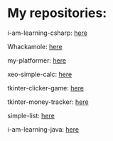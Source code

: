 <html>
    <head>
        <link rel='stylesheet' type='text/css' href='./stylesheets/style.css'>
    </head>
    <body>
        <h1>My repositories: </h1>
        <p>i-am-learning-csharp: <a href='https://github.com/DisorientedCrocodile/i-am-learning-csharp'>here</a></p>
        <p>Whackamole: <a href='https://github.com/DisorientedCrocodile/WhackAMole'>here</a></p>
        <p>my-platformer: <a href='https://github.com/DisorientedCrocodile/my-platformer'>here</a></p>
        <p>xeo-simple-calc: <a href='https://github.com/DisorientedCrocodile/xeo-simple-calc'>here</a></p>
        <p>tkinter-clicker-game: <a href='https://github.com/DisorientedCrocodile/tkinter-clicker-game'>here</a></p>
        <p>tkinter-money-tracker: <a href='https://github.com/DisorientedCrocodile/tkinter-money-tracker'>here</a></p>
        <p>simple-list: <a href='https://github.com/DisorientedCrocodile/simple-list'>here</a></p>
        <p>i-am-learning-java: <a href='https://github.com/DisorientedCrocodile/i-am-learning-java'>here</a></p>
    </body>
</html>